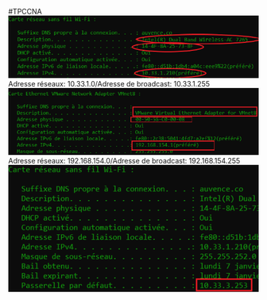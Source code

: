    #TPCCNA
![Permiereimg](/TPCCNA/IMG1.PNG)  
Adresse réseaux: 10.33.1.0/Adresse de broadcast: 10.33.1.255
![Deuxiemeimg](/TPCCNA/IMG2.PNG)  
Adresse réseaux: 192.168.154.0/Adresse de broadcast: 192.168.154.255
![Troisiemeimg](/TPCCNA/IMG3.PNG)
